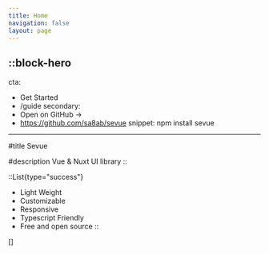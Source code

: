 ```yaml
---
title: Home
navigation: false
layout: page
---
```


::block-hero
---
cta:
  - Get Started
  - /guide
secondary:
  - Open on GitHub →
  - https://github.com/sa8ab/sevue
snippet: npm install sevue
---

#title
Sevue

#description
Vue & Nuxt UI library
::

::List{type="success"}
- Light Weight
- Customizable
- Responsive
- Typescript Friendly
- Free and open source
::

[]
